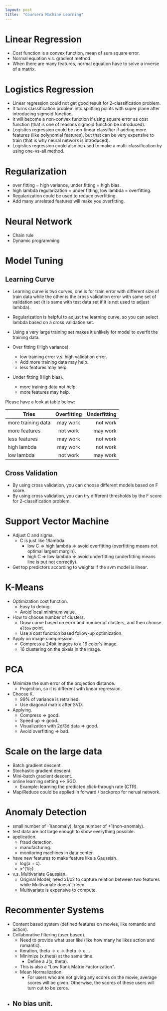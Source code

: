 ```yaml
---
layout: post
title:  "Coursera Machine Learning"
---
```


# Linear Regression
- Cost function is a convex function, mean of sum square error.
- Normal equation v.s. gradient method.
- When there are many features, normal equation have to solve a inverse of a matrix.

# Logistics Regression
- Linear regression could not get good result for 2-classification problem.
- It turns classification problem into splitting points with super plane after introducing sigmoid function.
- It will become a non-convex function if using square error as cost function (that is one of reasons sigmoid function be introduced).
- Logistics regression could be non-linear classifier if adding more features (like polynomial features), but that can be very expensive to train (that is why neural network is introduced).
- Logistics regression could also be used to make a multi-classification by using one-vs-all method.

# Regularization
- over fitting = high variance, under fitting = high bias.
- high lambda regularization = under fitting, low lambda = overfitting.
- Regularization could be used to reduce overfitting.
- Add many unrelated features will make you overfitting.

# Neural Network

- Chain rule
- Dynamic programming

# Model Tuning

## Learning Curve
- Learning curve is two curves, one is for train error with different size of train data while the other is the cross
validation error with same set of validation set (it is same with test data set if it is not used to adjust lambda).

- Regularization is helpful to adjust the learning curve, so you can select lambda based on a cross validation set.

- Using a very large training set makes it unlikely for model to overfit the training data.

- Over fitting (High variance).
  - low training error v.s. high validation error.
  - Add more training data may help.
  - less features may help.

- Under fitting (High bias).
  - more training data not help.
  - more features may help.

Please have a look at table below:

| Tries              | Overfitting | Underfitting |
| ------------------ | :---------: | -----------: |
| more training data | may work    | not work     |
| more features      | not work    | may work     |
| less features      | may work    | not work     |
| high lambda        | may work    | not work     |
| low lambda         | not work    | may work     |

## Cross Validation
- By using cross validation, you can choose different models based on F score.
- By using cross validation, you can try different thresholds by the F score for 2-classification problem.

# Support Vector Machine
- Adjust C and sigma.
  - C is just like 1/lambda.
    - low C => high lambda => avoid overfitting (overfitting means not optimal largest margin).
    - high C => low lambda => avoid underfitting (underfitting means line is put not correctly).
- Get top predictors according to weights if the svm model is linear.

# K-Means
- Optimization cost function.
  - Easy to debug.
  - Avoid local minimum value.
- How to choose number of clusters.
  - Draw curve based on error and number of clusters, and then choose `elbow` point.
  - Use a cost function based follow-up optimization.
- Apply on image compression.
  - Compress a 24bit images to a 16 color's image.
  - 16 clustering on the pixels in the image.

# PCA
- Minimize the sum error of the projection distance.
  - Projection, so it is different with linear regression.
- Choose K.
  - 99% of variance is retrained.
  - Use diagonal matrix after SVD.
- Applying.
  - Compress => good.
  - Speed up => good.
  - Visualization with 2d/3d data => good.
  - Avoid overfitting => bad.

# Scale on the large data
- Batch gradient descent.
- Stochastic gradient descent.
- Mini-batch gradient descent.
- online learning setting <-> SGD.
  - Example: learning the predicted click-through rate (CTR).
- Map/Reduce could be applied in forward / backprop for nerual network.

# Anomaly Detection
- small number of -1(anomaly), large number of +1(non-anomaly).
- test data are not large enough to show everything possible.
- application.
  - fraud detection.
  - manufacturing.
  - monitoring machines in data center.
- have new features to make feature like a Gaussian.
  - log(x + c).
  - x^(1/c).
- v.s. Multivariate Gaussian.
  - Original Model, need x1/x2 to capture relation between two features while Multivariate doesn't need.
  - Multivariate is expensive to compute.

# Recommenter Systems
- Content based system (defined features on movies, like romantic and action).
- Collaborative filtering (user based).
  - Need to provide what user like (like how many he likes action and romantic).
  - Iteration, theta -> x -> theta -> x ...
  - Minimize (x,theta) at the same time.
    - Define a J(x, theta).
  - This is also a "Low Rank Matrix Factorization".
  - Mean Normalization.
    - For users who are not giving any scores on the movie, average scores will be given. Otherwise, the scores of these users will turn out to be zeros.
- No bias unit.
  -
